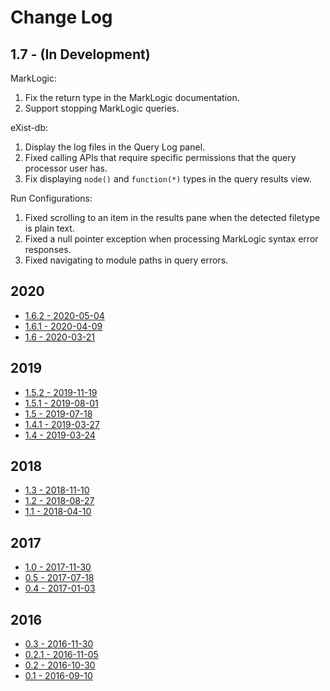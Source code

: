 # Change Log

## 1.7 - (In Development)

MarkLogic:

1.  Fix the return type in the MarkLogic documentation.
1.  Support stopping MarkLogic queries.

eXist-db:

1.  Display the log files in the Query Log panel.
1.  Fixed calling APIs that require specific permissions that the query
    processor user has.
1.  Fix displaying `node()` and `function(*)` types in the query results view.

Run Configurations:

1.  Fixed scrolling to an item in the results pane when the detected filetype
    is plain text.
1.  Fixed a null pointer exception when processing MarkLogic syntax error
    responses.
1.  Fixed navigating to module paths in query errors.

## 2020

*  [1.6.2 - 2020-05-04](docs/_posts/2020-05-04-release-1.6.2.md)
*  [1.6.1 - 2020-04-09](docs/_posts/2020-04-09-release-1.6.1.md)
*  [1.6 - 2020-03-21](docs/_posts/2020-03-21-release-1.6.md)

## 2019

*  [1.5.2 - 2019-11-19](docs/_posts/2019-11-19-release-1.5.2.md)
*  [1.5.1 - 2019-08-01](docs/_posts/2019-08-01-release-1.5.1.md)
*  [1.5 - 2019-07-18](docs/_posts/2019-07-18-release-1.5.md)
*  [1.4.1 - 2019-03-27](docs/_posts/2019-03-27-release-1.4.1.md)
*  [1.4 - 2019-03-24](docs/_posts/2019-03-24-release-1.4.md)

## 2018

*  [1.3 - 2018-11-10](docs/_posts/2018-11-10-release-1.3.md)
*  [1.2 - 2018-08-27](docs/_posts/2018-08-27-release-1.2.md)
*  [1.1 - 2018-04-10](docs/_posts/2018-04-10-release-1.1.md)

## 2017

*  [1.0 - 2017-11-30](docs/_posts/2017-11-30-release-1.0.md)
*  [0.5 - 2017-07-18](docs/_posts/2017-07-18-release-0.5.md)
*  [0.4 - 2017-01-03](docs/_posts/2017-01-03-release-0.4.md)

## 2016

*  [0.3 - 2016-11-30](docs/_posts/2016-11-30-release-0.3.md)
*  [0.2.1 - 2016-11-05](docs/_posts/2016-11-05-release-0.2.1.md)
*  [0.2 - 2016-10-30](docs/_posts/2016-10-30-release-0.2.md)
*  [0.1 - 2016-09-10](docs/_posts/2016-09-10-release-0.1.md)
